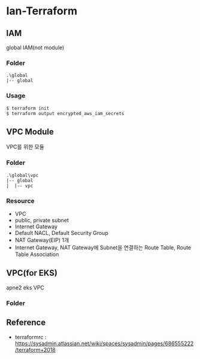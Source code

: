 # Ian-Terraform

## IAM
global IAM(not module)
### Folder
```
.\global
|-- global
```
### Usage
```
$ terraform init
$ terraform output encrypted_aws_iam_secrets
```


## VPC Module
VPC를 위한 모듈
### Folder
```
.\global\vpc
|-- global
|  |-- vpc
```
### Resource
* VPC
* public, private subnet
* Internet Gateway
* Default NACL, Default Security Group
* NAT Gateway(EIP) 1개
* Internet Gateway, NAT Gateway에 Subnet을 연결하는 Route Table, Route Table Association 


## VPC(for EKS)
apne2 eks VPC
### Folder



## Reference
* terraformrc : https://sysadmin.atlassian.net/wiki/spaces/sysadmin/pages/686555222/terraform+2018
